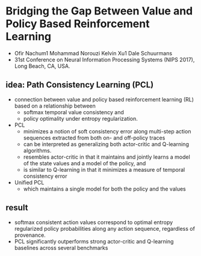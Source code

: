 # Bridging the Gap Between Value and Policy Based Reinforcement Learning
* Ofir Nachum1 Mohammad Norouzi Kelvin Xu1 Dale Schuurmans
* 31st Conference on Neural Information Processing Systems (NIPS 2017), Long Beach, CA, USA.

## idea: Path Consistency Learning (PCL)
* connection between value and policy based reinforcement learning (RL) based on a relationship between 
  * softmax temporal value consistency and 
  * policy optimality under entropy regularization.
* PCL
  * minimizes a notion of soft consistency error along multi-step action sequences extracted from both on- and off-policy traces
  * can be interpreted as generalizing both actor-critic and Q-learning algorithms.
  * resembles actor-critic in that it maintains and jointly learns a model of the state values and a model of the policy, and 
  * is similar to Q-learning in that it minimizes a measure of temporal consistency error
* Unified PCL 
  * which maintains a single model for both the policy and the values
  
## result
* softmax consistent action values correspond to optimal entropy regularized policy probabilities along 
  any action sequence, regardless of provenance. 
* PCL significantly outperforms strong actor-critic and Q-learning baselines across several benchmarks
